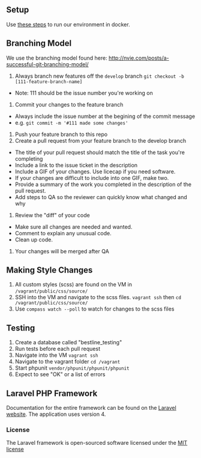 ## Setup

Use [these steps](./docker/README.md) to run our environment in docker.


## Branching Model

We use the branching model found here: http://nvie.com/posts/a-successful-git-branching-model/

1. Always branch new features off the `develop` branch `git checkout -b [111-feature-branch-name]`
  - Note: 111 should be the issue number you're working on
1. Commit your changes to the feature branch
  - Always include the issue number at the begining of the commit message
  - e.g. `git commit -m '#111 made some changes'`
1. Push your feature branch to this repo
1. Create a pull request from your feature branch to the develop branch
  - The title of your pull request should match the title of the task you're completing
  - Include a link to the issue ticket in the description
  - Include a GIF of your changes. Use licecap if you need software.
  - If your changes are difficult to include into one GIF, make two.
  - Provide a summary of the work you completed in the description of the pull request.
  - Add steps to QA so the reviewer can quickly know what changed and why
1. Review the "diff" of your code
  - Make sure all changes are needed and wanted.
  - Comment to explain any unusual code.
  - Clean up code.
1. Your changes will be merged after QA

## Making Style Changes
1. All custom styles (scss) are found on the VM in `/vagrant/public/css/source/`
1. SSH into the VM and navigate to the scss files. `vagrant ssh` then `cd /vagrant/public/css/source/`
1. Use `compass watch --poll` to watch for changes to the scss files

## Testing
1. Create a database called "bestline_testing"
1. Run tests before each pull request
1. Navigate into the VM `vagrant ssh`
1. Navigate to the vagrant folder `cd /vagrant`
1. Start phpunit `vendor/phpunit/phpunit/phpunit`
1. Expect to see "OK" or a list of errors

## Laravel PHP Framework

Documentation for the entire framework can be found on the [Laravel website](http://laravel.com/docs). The application uses version 4.

### License

The Laravel framework is open-sourced software licensed under the [MIT license](http://opensource.org/licenses/MIT)

